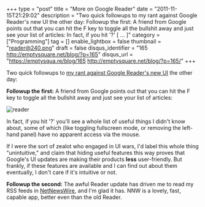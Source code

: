 +++
type = "post"
title = "More on Google Reader"
date = "2011-11-15T21:29:02"
description = "Two quick followups to my rant against Google Reader's new UI the other day: Followup the first: A friend from Google points out that you can hit the F key to toggle all the bullshit away and just see your list of articles: In fact, if you hit '?' [ ... ]"
category = ["Programming"]
tag = []
enable_lightbox = false
thumbnail = "reader@240.png"
draft = false
disqus_identifier = "165 http://emptysquare.net/blog/?p=165"
disqus_url = "https://emptysqua.re/blog/165 http://emptysquare.net/blog/?p=165/"
+++

<p>Two quick followups to <a href="/against-the-new-google-reader-ui/">my rant against Google Reader's new
UI</a> the other day:</p>
<p><strong>Followup the first:</strong> A friend from Google points out that you can hit
the F key to toggle all the bullshit away and just see your list of
articles:</p>
<p><img style="display:block; margin-left:auto; margin-right:auto;" src="reader.png" title="reader" /></p>
<p>In fact, if you hit '?' you'll see a whole list of useful things I
didn't know about, some of which (like toggling fullscreen mode, or
removing the left-hand panel) have no apparent access via the mouse.</p>
<p>If I were the sort of zealot who engaged in UI wars, I'd label this
whole thing "unintuitive," and claim that hiding useful features this
way proves that Google's UI updates are making their products <strong>less</strong>
user-friendly. But frankly, if these features are available and I can
find out about them eventually, I don't care if it's intuitive or not.</p>
<p><strong>Followup the second:</strong> The awful Reader update has driven me to read
my RSS feeds in <a href="http://netnewswireapp.com/">NetNewsWire</a>, and I'm glad
it has. NNW is a lovely, fast, capable app, better even than the old
Reader.</p>
